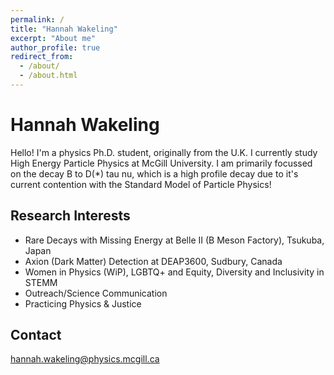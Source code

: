 ```yaml
---
permalink: /
title: "Hannah Wakeling"
excerpt: "About me"
author_profile: true
redirect_from: 
  - /about/
  - /about.html
---
```


Hannah Wakeling
=====

Hello! I'm a physics Ph.D. student, originally from the U.K. I currently study High Energy Particle Physics at McGill University. I am primarily focussed on the decay B to D(*) tau nu, which is a high profile decay due to it's current contention with the Standard Model of Particle Physics!

Research Interests
-----
* Rare Decays with Missing Energy at Belle II (B Meson Factory), Tsukuba, Japan
* Axion (Dark Matter) Detection at DEAP3600, Sudbury, Canada
* Women in Physics (WiP), LGBTQ+ and Equity, Diversity and Inclusivity in STEMM
* Outreach/Science Communication
* Practicing Physics & Justice

Contact
-----
hannah.wakeling@physics.mcgill.ca